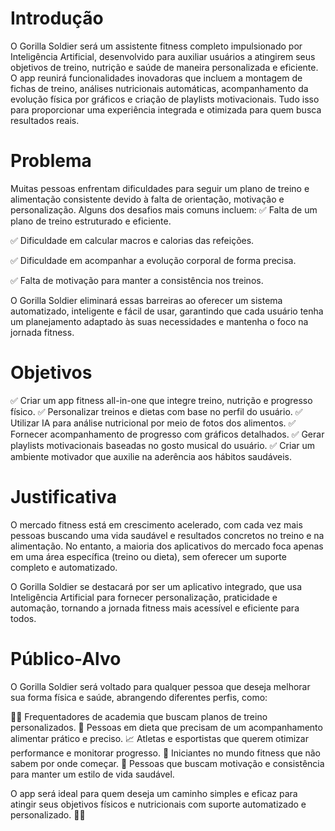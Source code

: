 # Introdução

O Gorilla Soldier será um assistente fitness completo impulsionado por Inteligência Artificial, desenvolvido para auxiliar usuários a atingirem seus objetivos de treino, nutrição e saúde de maneira personalizada e eficiente. O app reunirá funcionalidades inovadoras que incluem a montagem de fichas de treino, análises nutricionais automáticas, acompanhamento da evolução física por gráficos e criação de playlists motivacionais. Tudo isso para proporcionar uma experiência integrada e otimizada para quem busca resultados reais.

# Problema

Muitas pessoas enfrentam dificuldades para seguir um plano de treino e alimentação consistente devido à falta de orientação, motivação e personalização. Alguns dos desafios mais comuns incluem:
✅ Falta de um plano de treino estruturado e eficiente.

✅ Dificuldade em calcular macros e calorias das refeições.

✅ Dificuldade em acompanhar a evolução corporal de forma precisa.

✅ Falta de motivação para manter a consistência nos treinos.

O Gorilla Soldier eliminará essas barreiras ao oferecer um sistema automatizado, inteligente e fácil de usar, garantindo que cada usuário tenha um planejamento adaptado às suas necessidades e mantenha o foco na jornada fitness.

# Objetivos

✅ Criar um app fitness all-in-one que integre treino, nutrição e progresso físico.
✅ Personalizar treinos e dietas com base no perfil do usuário.
✅ Utilizar IA para análise nutricional por meio de fotos dos alimentos.
✅ Fornecer acompanhamento de progresso com gráficos detalhados.
✅ Gerar playlists motivacionais baseadas no gosto musical do usuário.
✅ Criar um ambiente motivador que auxilie na aderência aos hábitos saudáveis.

# Justificativa

O mercado fitness está em crescimento acelerado, com cada vez mais pessoas buscando uma vida saudável e resultados concretos no treino e na alimentação. No entanto, a maioria dos aplicativos do mercado foca apenas em uma área específica (treino ou dieta), sem oferecer um suporte completo e automatizado.

O Gorilla Soldier se destacará por ser um aplicativo integrado, que usa Inteligência Artificial para fornecer personalização, praticidade e automação, tornando a jornada fitness mais acessível e eficiente para todos.

# Público-Alvo

O Gorilla Soldier será voltado para qualquer pessoa que deseja melhorar sua forma física e saúde, abrangendo diferentes perfis, como:

🏋️‍♂️ Frequentadores de academia que buscam planos de treino personalizados.
🥗 Pessoas em dieta que precisam de um acompanhamento alimentar prático e preciso.
📈 Atletas e esportistas que querem otimizar performance e monitorar progresso.
💪 Iniciantes no mundo fitness que não sabem por onde começar.
🎯 Pessoas que buscam motivação e consistência para manter um estilo de vida saudável.

O app será ideal para quem deseja um caminho simples e eficaz para atingir seus objetivos físicos e nutricionais com suporte automatizado e personalizado. 🚀💪
